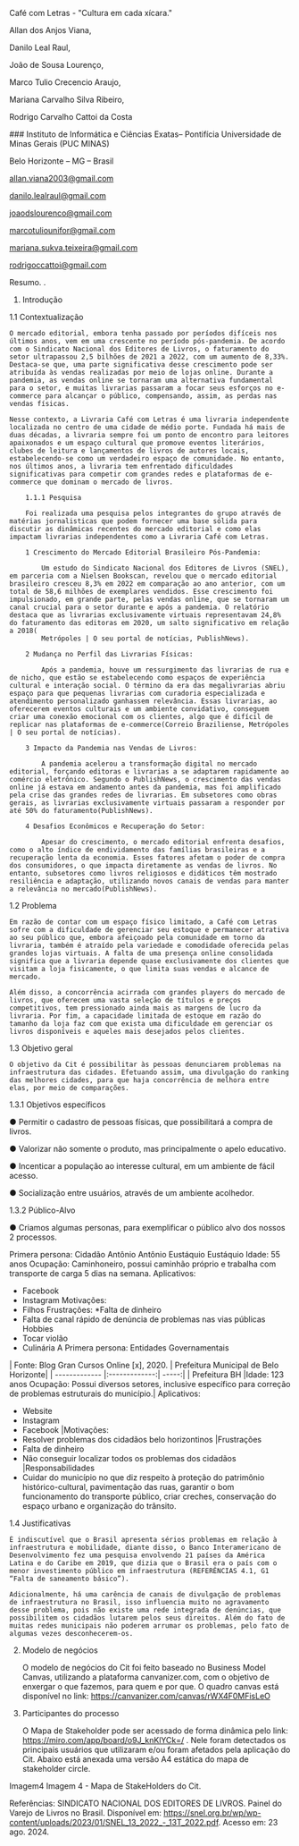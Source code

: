 Café com Letras - "Cultura em cada xícara."

Allan dos Anjos Viana,

Danilo Leal Raul,

João de Sousa Lourenço,

Marco Tulio Crecencio Araujo,

Mariana Carvalho Silva Ribeiro,

Rodrigo Carvalho Cattoi da Costa

​### Instituto de Informática e Ciências Exatas– Pontifícia Universidade de Minas Gerais (PUC MINAS)

Belo Horizonte – MG – Brasil

allan.viana2003@gmail.com

danilo.lealraul@gmail.com

joaodslourenco@gmail.com

marcotuliounifor@gmail.com

mariana.sukva.teixeira@gmail.com

rodrigoccattoi@gmail.com

Resumo. .

1. Introdução

1.1 Contextualização

    O mercado editorial, embora tenha passado por períodos difíceis nos últimos anos, vem em uma crescente no período pós-pandemia. De acordo com o Sindicato Nacional dos Editores de Livros, o faturamento do setor ultrapassou 2,5 bilhões de 2021 a 2022, com um aumento de 8,33%. Destaca-se que, uma parte significativa desse crescimento pode ser atribuída às vendas realizadas por meio de lojas online. Durante a pandemia, as vendas online se tornaram uma alternativa fundamental para o setor, e muitas livrarias passaram a focar seus esforços no e-commerce para alcançar o público, compensando, assim, as perdas nas vendas físicas.

    Nesse contexto, a Livraria Café com Letras é uma livraria independente localizada no centro de uma cidade de médio porte. Fundada há mais de duas décadas, a livraria sempre foi um ponto de encontro para leitores apaixonados e um espaço cultural que promove eventos literários, clubes de leitura e lançamentos de livros de autores locais, estabelecendo-se como um verdadeiro espaço de comunidade. No entanto, nos últimos anos, a livraria tem enfrentado dificuldades significativas para competir com grandes redes e plataformas de e-commerce que dominam o mercado de livros.

        1.1.1 Pesquisa

        Foi realizada uma pesquisa pelos integrantes do grupo através de matérias jornalisticas que podem fornecer uma base sólida para discutir as dinâmicas recentes do mercado editorial e como elas impactam livrarias independentes como a Livraria Café com Letras.

        1 Crescimento do Mercado Editorial Brasileiro Pós-Pandemia:

            Um estudo do Sindicato Nacional dos Editores de Livros (SNEL), em parceria com a Nielsen Bookscan, revelou que o mercado editorial brasileiro cresceu 8,3% em 2022 em comparação ao ano anterior, com um total de 58,6 milhões de exemplares vendidos. Esse crescimento foi impulsionado, em grande parte, pelas vendas online, que se tornaram um canal crucial para o setor durante e após a pandemia. O relatório destaca que as livrarias exclusivamente virtuais representavam 24,8% do faturamento das editoras em 2020, um salto significativo em relação a 2018​(
            Metrópoles | O seu portal de notícias, PublishNews).

        2 Mudança no Perfil das Livrarias Físicas:

            Após a pandemia, houve um ressurgimento das livrarias de rua e de nicho, que estão se estabelecendo como espaços de experiência cultural e interação social. O término da era das megalivrarias abriu espaço para que pequenas livrarias com curadoria especializada e atendimento personalizado ganhassem relevância. Essas livrarias, ao oferecerem eventos culturais e um ambiente convidativo, conseguem criar uma conexão emocional com os clientes, algo que é difícil de replicar nas plataformas de e-commerce​(Correio Braziliense, Metrópoles | O seu portal de notícias).

        3 Impacto da Pandemia nas Vendas de Livros:

            A pandemia acelerou a transformação digital no mercado editorial, forçando editoras e livrarias a se adaptarem rapidamente ao comércio eletrônico. Segundo o PublishNews, o crescimento das vendas online já estava em andamento antes da pandemia, mas foi amplificado pela crise das grandes redes de livrarias. Em subsetores como obras gerais, as livrarias exclusivamente virtuais passaram a responder por até 50% do faturamento​(PublishNews).

        4 Desafios Econômicos e Recuperação do Setor:

            Apesar do crescimento, o mercado editorial enfrenta desafios, como o alto índice de endividamento das famílias brasileiras e a recuperação lenta da economia. Esses fatores afetam o poder de compra dos consumidores, o que impacta diretamente as vendas de livros. No entanto, subsetores como livros religiosos e didáticos têm mostrado resiliência e adaptação, utilizando novos canais de vendas para manter a relevância no mercado​(PublishNews).


1.2 Problema

    Em razão de contar com um espaço físico limitado, a Café com Letras sofre com a dificuldade de gerenciar seu estoque e permanecer atrativa ao seu público que, embora afeiçoado pela comunidade em torno da livraria, também é atraído pela variedade e comodidade oferecida pelas grandes lojas virtuais. A falta de uma presença online consolidada significa que a livraria depende quase exclusivamente dos clientes que visitam a loja fisicamente, o que limita suas vendas e alcance de mercado.

    Além disso, a concorrência acirrada com grandes players do mercado de livros, que oferecem uma vasta seleção de títulos e preços competitivos, tem pressionado ainda mais as margens de lucro da livraria. Por fim, a capacidade limitada de estoque em razão do tamanho da loja faz com que exista uma dificuldade em gerenciar os livros disponíveis e aqueles mais desejados pelos clientes.


1.3 Objetivo geral

    O objetivo da Cit é possibilitar às pessoas denunciarem problemas na infraestrutura das cidades. Efetuando assim, uma divulgação do ranking das melhores cidades, para que haja concorrência de melhora entre elas, por meio de comparações.

1.3.1 Objetivos específicos

● Permitir o cadastro de pessoas físicas, que possibilitará a compra de livros.

● Valorizar não somente o produto, mas principalmente o apelo educativo.

● Incenticar a população ao interesse cultural, em um ambiente de fácil acesso.

● Socialização entre usuários, através de um ambiente acolhedor.

1.3.2 Público-Alvo

● Criamos algumas personas, para exemplificar o público alvo dos nossos 2 processos.

Primera persona: Cidadão
Antônio	Antônio Eustáquio
Eustáquio	Idade: 55 anos
Ocupação: Caminhoneiro, possui caminhão próprio e trabalha com transporte de carga 5 dias na semana.	Aplicativos:
* Facebook
* Instagram
Motivações:
* Filhos	Frustrações:
*Falta de dinheiro
* Falta de canal rápido de denúncia de problemas nas vias públicas	Hobbies
* Tocar violão
* Culinária
A Primera persona: Entidades Governamentais

| Fonte: Blog Gran Cursos Online [x], 2020. | Prefeitura Municipal de Belo Horizonte| | ------------- |:-------------:| -----:| | Prefeitura BH |Idade: 123 anos
Ocupação: Possui diversos setores, inclusive específico para correção de problemas estruturais do município.| Aplicativos:
* Website
* Instagram
* Facebook |Motivações:
* Resolver problemas dos cidadãos belo horizontinos |Frustrações
* Falta de dinheiro
* Não conseguir localizar todos os problemas dos cidadãos |Responsabilidades
* Cuidar do município no que diz respeito à proteção do patrimônio histórico-cultural, pavimentação das ruas, garantir o bom funcionamento do transporte público, criar creches, conservação do espaço urbano e organização do trânsito.

1.4 Justificativas

    É indiscutível que o Brasil apresenta sérios problemas em relação à infraestrutura e mobilidade, diante disso, o Banco Interamericano de Desenvolvimento fez uma pesquisa envolvendo 21 países da América Latina e do Caribe em 2019, que dizia que o Brasil era o país com o menor investimento público em infraestrutura (REFERÊNCIAS 4.1, G1 “Falta de saneamento básico”).

    Adicionalmente, há uma carência de canais de divulgação de problemas de infraestrutura no Brasil, isso influencia muito no agravamento desse problema, pois não existe uma rede integrada de denúncias, que possibilitem os cidadãos lutarem pelos seus direitos. Além do fato de muitas redes municipais não poderem arrumar os problemas, pelo fato de algumas vezes desconhecerem-os.

2. Modelo de negócios

    O modelo de negócios do Cit foi feito baseado no Business Model Canvas, utilizando a plataforma canvanizer.com, com o objetivo de enxergar o que fazemos, para quem e por que. O quadro canvas está disponível no link: https://canvanizer.com/canvas/rWX4F0MFisLeO

3. Participantes do processo

    O Mapa de Stakeholder pode ser acessado de forma dinâmica pelo link: https://miro.com/app/board/o9J_knKlYCk=/ . Nele foram detectados os principais usuários que utilizaram e/ou foram afetados pela aplicação do Cit. Abaixo está anexada uma versão A4 estática do mapa de stakeholder circle.

Imagem4
Imagem 4 - Mapa de StakeHolders do Cit.


Referências:
SINDICATO NACIONAL DOS EDITORES DE LIVROS. Painel do Varejo de Livros no Brasil. Disponível em: https://snel.org.br/wp/wp-content/uploads/2023/01/SNEL_13_2022_-_13T_2022.pdf. Acesso em: 23 ago. 2024.

